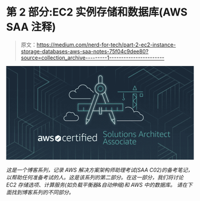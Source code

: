 # 第 2 部分:EC2 实例存储和数据库(AWS SAA 注释)

> 原文：<https://medium.com/nerd-for-tech/part-2-ec2-instance-storage-databases-aws-saa-notes-75f04c9dee80?source=collection_archive---------1----------------------->

![](img/17c50ed2add7331e8de155d66021b016.png)

*这是一个博客系列，记录 AWS 解决方案架构师助理考试(SAA C02)的备考笔记，以帮助任何准备考试的人。这是该系列的第二部分。在这一部分，我们将讨论 EC2 存储选项、计算服务(如负载平衡器&自动伸缩)和 AWS 中的数据库。* *请在下面找到博客系列的不同部分。*